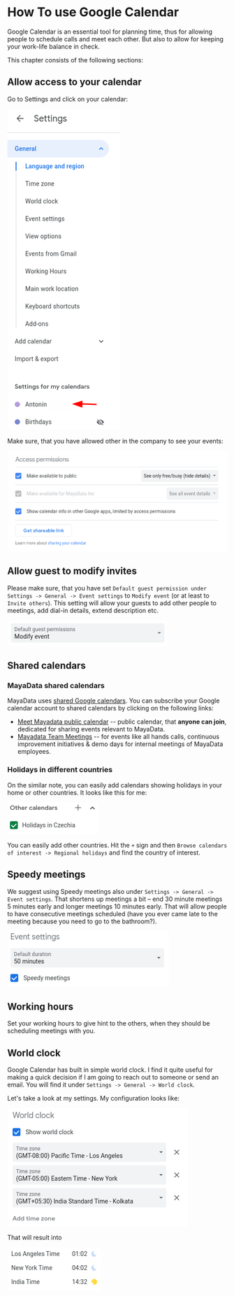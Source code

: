 # How To use Google Calendar

Google Calendar is an essential tool for planning time, thus for allowing people to schedule calls and meet each other. But also to allow for keeping your work-life balance in check.

This chapter consists of the following sections:
<!-- toc -->

## Allow access to your calendar

Go to Settings and click on your calendar:

![My calendar settings](cal/settings.png)

Make sure, that you have allowed other in the company to see your events:

![My calendar access](cal/sharing.png)

## Allow guest to modify invites

Please make sure, that you have set `Default guest permission under Settings -> General -> Event settings` to `Modify event` (or at least to `Invite others`). This setting will allow your guests to add other people to meetings, add dial-in details, extend description etc.

![Guests can modify events](cal/modify.png)

## Shared calendars

### MayaData shared calendars

MayaData uses [shared Google calendars](https://support.google.com/a/answer/1626902?hl=en). You can subscribe your Google calendar account to shared calendars by clicking on the following links:
* [Meet Mayadata public calendar](https://calendar.google.com/calendar/u/0?cid=Y19uaDNuNXRwaW1ybXU1NTlhbWdhM2RjNXI4c0Bncm91cC5jYWxlbmRhci5nb29nbGUuY29t) -- public calendar, that **anyone can join**, dedicated for sharing events relevant to MayaData.
* [Mayadata Team Meetings](https://calendar.google.com/calendar/u/0?cid=Y19zMmNlYzZwOGdhaXUxNmRjaDJ0YnFmazZ1a0Bncm91cC5jYWxlbmRhci5nb29nbGUuY29t) -- for events like all hands calls, continuous improvement initiatives & demo days for internal meetings of MayaData employees.

### Holidays in different countries

On the similar note, you can easily add calendars showing holidays in your home or other countries. It looks like this for me:

![Czech Republic Holidays](cal/holidays.png)

You can easily add other countries. Hit the `+` sign and then `Browse calendars of interest -> Regional holidays` and find the country of interest.

## Speedy meetings

We suggest using Speedy meetings also under `Settings -> General -> Event settings`. That shortens up meetings a bit – end 30 minute meetings 5 minutes early and longer meetings 10 minutes early. That will allow people to have consecutive meetings scheduled (have you ever came late to the meeting because you need to go to the bathroom?).

![Speedy meetings](cal/speedy.png)

## Working hours

Set your working hours to give hint to the others, when they should be scheduling meetings with you.

## World clock

Google Calendar has built in simple world clock. I find it quite useful for making a quick decision if I am going to reach out to someone or send an email. You will find it under `Settings -> General -> World clock`.

Let's take a look at my settings. My configuration looks like:

![World clock settings](cal/worldclock-settings.png)

That will result into

![World clock rendered](cal/worldclock.png)

